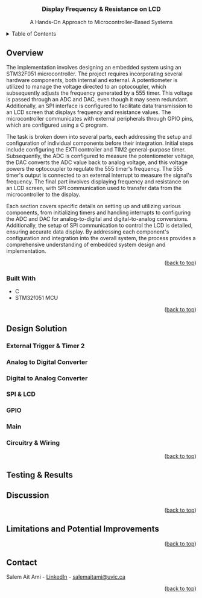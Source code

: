 <a name="readme-top"></a>

<!-- Title -->
<div align="center">
<h3 align="center">Display Frequency & Resistance on LCD</h3>

  <p align="center">
    A Hands-On Approach to Microcontroller-Based Systems
  </p>
</div>


<!-- TABLE OF CONTENTS -->
<details>
  <summary>Table of Contents</summary>
  <ol>
    <li>
      <a href="#overview">Overview</a>
      <ul>
        <li><a href="#built-with">Built With</a></li>
      </ul>
    </li>
    <li>
      <a href="#design-solution">Design Solution</a>
      <ul>
        <li><a href="#external-trigger--timer-2">External Trigger & Timer 2</a></li>
        <li><a href="#analog-to-digital-converter">Analog to Digital Converter</a></li>
        <li><a href="#digital-to-analog-converter">Digital to Analog Converter</a></li>
        <li><a href="#spi--lcd">SPI & LCD</a></li>
        <li><a href="#gpio">GPIO</a></li>
        <li><a href="#main">Main</a></li>
        <li><a href="#circuitry--wiring">Circuitry & Wiring</a></li>
      </ul>
    </li>
    <li><a href="#testing--results">Testing & Results</a></li>
    <li><a href="#discussion">Discussion</a></li>
    <li><a href="#limitations-and-potential-improvements">Limitations and Potential Improvements</a></li>
    <li><a href="#contact">Contact</a></li>
  </ol>
</details>



<!-- ABOUT THE PROJECT -->
## Overview

The implementation involves designing an embedded system using an STM32F051 microcontroller. The project requires incorporating several hardware components, both internal and external. A potentiometer is utilized to manage the voltage directed to an optocoupler, which subsequently adjusts the frequency generated by a 555 timer. This voltage is passed through an ADC and DAC, even though it may seem redundant. Additionally, an SPI interface is configured to facilitate data transmission to an LCD screen that displays frequency and resistance values. The microcontroller communicates with external peripherals through GPIO pins, which are configured using a C program.

The task is broken down into several parts, each addressing the setup and configuration of individual components before their integration. Initial steps include configuring the EXTI controller and TIM2 general-purpose timer. Subsequently, the ADC is configured to measure the potentiometer voltage, the DAC converts the ADC value back to analog voltage, and this voltage powers the optocoupler to regulate the 555 timer's frequency. The 555 timer's output is connected to an external interrupt to measure the signal's frequency. The final part involves displaying frequency and resistance on an LCD screen, with SPI communication used to transfer data from the microcontroller to the display.

Each section covers specific details on setting up and utilizing various components, from initializing timers and handling interrupts to configuring the ADC and DAC for analog-to-digital and digital-to-analog conversions. Additionally, the setup of SPI communication to control the LCD is detailed, ensuring accurate data display. By addressing each component's configuration and integration into the overall system, the process provides a comprehensive understanding of embedded system design and implementation.

<p align="right">(<a href="#readme-top">back to top</a>)</p>


### Built With

* C
* STM32f051 MCU

<p align="right">(<a href="#readme-top">back to top</a>)</p>


<!-- DESIGN SOLUTION -->
## Design Solution

### External Trigger & Timer 2



### Analog to Digital Converter



### Digital to Analog Converter



### SPI & LCD



### GPIO



### Main



### Circuitry & Wiring



<p align="right">(<a href="#readme-top">back to top</a>)</p>

<!-- TESTING & RESULTS -->
## Testing & Results



<!-- DISCUSSION -->
## Discussion



<p align="right">(<a href="#readme-top">back to top</a>)</p>

<!-- LIMITATIONS & POTENTIAL IMPROVEMENTS -->
## Limitations and Potential Improvements



<p align="right">(<a href="#readme-top">back to top</a>)</p>


<!-- CONTACT -->
## Contact

Salem Ait Ami - [LinkedIn](https://www.linkedin.com/in/salemaitami/) - [salemaitami@uvic.ca](salemaitami@uvic.ca)

<p align="right">(<a href="#readme-top">back to top</a>)</p>



<!-- MARKDOWN LINKS & IMAGES -->
[breadboard]: images/breadboard.png
[circuit-diagram]: images/circuit_diagram.png
[prv]: images/prv_setup_hardware.png
[includes]: images/includes.png
[main]: images/maintls.png
[task1]: images/task1.png
[task2]: images/task2.png
[task3]: images/task3.png
[task4]: images/task4.png
